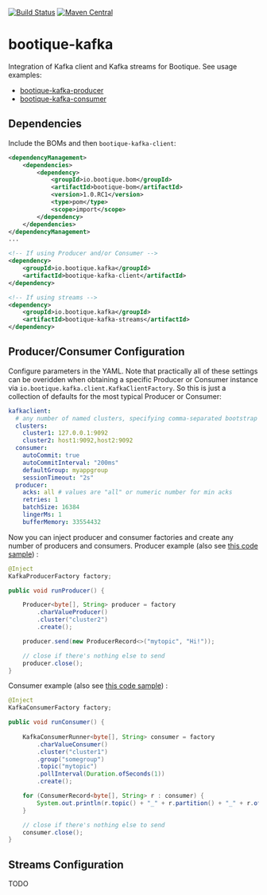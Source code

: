 <!--
  Licensed to ObjectStyle LLC under one
  or more contributor license agreements.  See the NOTICE file
  distributed with this work for additional information
  regarding copyright ownership.  The ObjectStyle LLC licenses
  this file to you under the Apache License, Version 2.0 (the
  "License"); you may not use this file except in compliance
  with the License.  You may obtain a copy of the License at

    http://www.apache.org/licenses/LICENSE-2.0

  Unless required by applicable law or agreed to in writing,
  software distributed under the License is distributed on an
  "AS IS" BASIS, WITHOUT WARRANTIES OR CONDITIONS OF ANY
  KIND, either express or implied.  See the License for the
  specific language governing permissions and limitations
  under the License.
  -->

[![Build Status](https://travis-ci.org/bootique/bootique-kafka.svg)](https://travis-ci.org/bootique/bootique-kafka)
[![Maven Central](https://img.shields.io/maven-central/v/io.bootique.kafka/bootique-kafka.svg?colorB=brightgreen)](https://search.maven.org/artifact/io.bootique.kafka/bootique-kafka/)

# bootique-kafka

Integration of Kafka client and Kafka streams for Bootique. See usage examples:

* [bootique-kafka-producer](https://github.com/bootique-examples/bootique-kafka-producer)
* [bootique-kafka-consumer](https://github.com/bootique-examples/bootique-kafka-consumer)

## Dependencies

Include the BOMs and then ```bootique-kafka-client```:
```xml
<dependencyManagement>
    <dependencies>
        <dependency>
            <groupId>io.bootique.bom</groupId>
            <artifactId>bootique-bom</artifactId>
            <version>1.0.RC1</version>
            <type>pom</type>
            <scope>import</scope>
        </dependency>
    </dependencies>
</dependencyManagement>
...

<!-- If using Producer and/or Consumer -->
<dependency>
	<groupId>io.bootique.kafka</groupId>
	<artifactId>bootique-kafka-client</artifactId>
</dependency>

<!-- If using streams -->
<dependency>
	<groupId>io.bootique.kafka</groupId>
	<artifactId>bootique-kafka-streams</artifactId>
</dependency>
```


## Producer/Consumer Configuration

Configure parameters in the YAML. Note that practically all of these settings can be overidden when obtaining a 
specific Producer or Consumer instance via ```io.bootique.kafka.client.KafkaClientFactory```. So this is just a 
collection of defaults for the most typical Producer or Consumer:

```yaml
kafkaclient:
  # any number of named clusters, specifying comma-separated bootstrap Kafka servers for each.
  clusters:
    cluster1: 127.0.0.1:9092
    cluster2: host1:9092,host2:9092
  consumer:
    autoCommit: true
    autoCommitInterval: "200ms"
    defaultGroup: myappgroup
    sessionTimeout: "2s"
  producer:
    acks: all # values are "all" or numeric number for min acks
    retries: 1
    batchSize: 16384
    lingerMs: 1
    bufferMemory: 33554432
```

Now you can inject producer and consumer factories and create any number of producers and consumers. Producer
example (also see [this code sample](https://github.com/bootique-examples/bootique-kafka-producer)) :
```java
@Inject
KafkaProducerFactory factory;

public void runProducer() {

    Producer<byte[], String> producer = factory
        .charValueProducer()
        .cluster("cluster2")
        .create();

    producer.send(new ProducerRecord<>("mytopic", "Hi!"));

    // close if there's nothing else to send
    producer.close();
}
```

Consumer example (also see [this code sample](https://github.com/bootique-examples/bootique-kafka-consumer)) :
```java
@Inject
KafkaConsumerFactory factory;

public void runConsumer() {
    
    KafkaConsumerRunner<byte[], String> consumer = factory
        .charValueConsumer()
        .cluster("cluster1")
        .group("somegroup")
        .topic("mytopic")
        .pollInterval(Duration.ofSeconds(1))
        .create();

    for (ConsumerRecord<byte[], String> r : consumer) {
        System.out.println(r.topic() + "_" + r.partition() + "_" + r.offset() + ": " + r.value());
    }

    // close if there's nothing else to send
    consumer.close();
}
```

## Streams Configuration

TODO